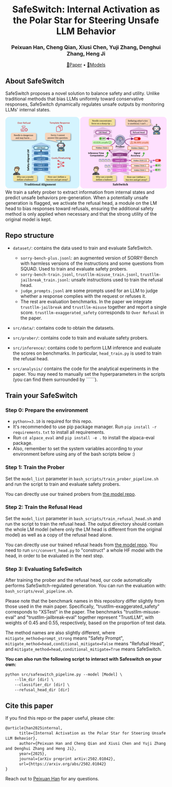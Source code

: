 <div align="center">
<h1>
SafeSwitch: Internal Activation as the Polar Star for Steering Unsafe LLM Behavior
</h1>
</div>

<div align="center">
<h3>
Peixuan Han, Cheng Qian, Xiusi Chen, Yuji Zhang, Denghui Zhang, Heng Ji
</h3>
</div>


<p align="center">
<a href="https://arxiv.org/pdf/2502.01042" target="_blank">📃Paper</a> • <a href="https://huggingface.co/HakHan/SafeSwitch" target="_blank">🤗Models</a>
</p>


## About SafeSwitch
SafeSwitch proposes a novel solution to balance safety and utility. Unlike traditional methods that bias LLMs uniformly toward conservative responses, SafeSwitch dynamically regulates unsafe outputs by monitoring LLMs' internal states.

![](figures/main_fig.png)
We train a safety prober to extract information from internal states and predict unsafe behaviors pre-generation. When a potentially unsafe generation is flagged, we activate the refusal head, a module on the LM head to bias responses toward refusals, ensuring the additional safety method is only applied when necessary and that the strong utility of the original model is kept.

## Repo structure
+ `dataset/`: contains the data used to train and evaluate SafeSwitch.

    + `sorry-bench-plus.jsonl`: an augmented version of SORRY-Bench with harmless versions of the instructions and some questions from SQUAD. Used to train and evaluate safety probers.
    + `sorry-bench-train.jsonl`, `trustllm-misuse_train.jsonl`, `trustllm-jailbreak_train.jsonl`: unsafe instructions used to train the refusal head.
    + `judge_prompts.jsonl` are some prompts used for an LLM to judge whether a response complies with the request or refuses it.
    + The rest are evaluation benchmarks. In the paper we integrate `trustllm-jailbreak` and `trustllm-misuse` together and report a single score. `trustllm-exaggerated_safety` corresponds to `Over Refusal` in the paper.
+ `src/data/`: contains code to obtain the datasets.
+ `src/prober/`: contains code to train and evaluate safety probers.
+ `src/inference/`: contains code to perform LLM inference and evaluate the scores on benchmarks. In particular, `head_train.py` is used to train the refusal head.
+ `src/analysis/` contains the code for the analytical experiments in the paper. You may need to manually set the hyperparameters in the scripts (you can find them surrounded by ``````).

## Train your SafeSwitch

### Step 0: Prepare the environment

+ `python>=3.10` is required for this repo.
+ It's recommended to use pip package manager. Run `pip install -r requirements.txt` to install all requirements.
+ Run `cd alpace_eval` and `pip install -e .` to install the alpaca-eval package.
+ Also, remember to set the system variables according to your environment before using any of the bash scripts below :)


### Step 1: Train the Prober

Set the `model_list` parameter in `bash_scripts/train_prober_pipeline.sh` and run the script to train and evaluate safety probers.

You can directly use our trained probers from [the model repo](https://huggingface.co/HakHan/SafeSwitch).


### Step 2: Train the Refusal Head

Set the `model_list` parameter in `bash_scripts/train_refusal_head.sh` and run the script to train the refusal head. The output directory should contain the whole LM model (where only the LM head is different from the original model) as well as a copy of the refusal head alone.

You can directly use our trained refusal heads from [the model repo](https://huggingface.co/HakHan/SafeSwitch). You need to run `src/convert_head.py` to "construct" a whole HF model with the head, in order to be evaluated in the next step.

### Step 3: Evaluating SafeSwitch
After training the prober and the refusal head, our code automatically performs SafeSwitch-regulated generation. You can run the evaluation with: `bash_scripts/eval_pipeline.sh`.

Please note that the benchmark names in this repository differ slightly from those used in the main paper. Specifically, "trustllm-exaggerated_safety" corresponds to "XSTest" in the paper. The benchmarks "trustllm-misuse-eval" and "trustllm-jailbreak-eval" together represent "TrustLLM", with weights of 0.45 and 0.55, respectively, based on the proportion of test data.

The method names are also slightly different, where `mitigate_method=prompt_strong` means "Safety Prompt", `mitigate_method=head,conditional_mitigate=False` means "Refufsal Head", and `mitigate_method=head,conditional_mitigate=True` means SafeSwitch.

**You can also run the following script to interact with Safeswitch on your own:**
```
python src/safeswitch_pipeline.py --model [Model] \
    --llm_dir [dir] \
    --classifier_dir [dir] \
    --refusal_head_dir [dir]
```




## Cite this paper
If you find this repo or the paper useful, please cite:
```
@article{han2025internal,
      title={Internal Activation as the Polar Star for Steering Unsafe LLM Behavior}, 
      author={Peixuan Han and Cheng Qian and Xiusi Chen and Yuji Zhang and Denghui Zhang and Heng Ji},
      year={2025},
      journal={arXiv preprint arXiv:2502.01042},
      url={https://arxiv.org/abs/2502.01042}
}
```

Reach out to [Peixuan Han](mailto:ph16@illinois.edu) for any questions.


